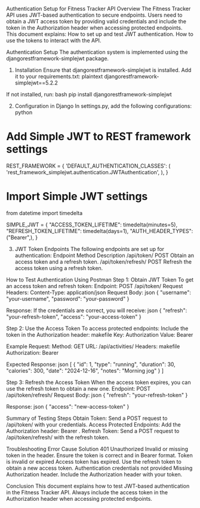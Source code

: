 Authentication Setup for Fitness Tracker API
Overview
The Fitness Tracker API uses JWT-based authentication to secure endpoints. Users need to obtain a JWT access token by providing valid credentials and include the token in the Authorization header when accessing protected endpoints.
This document explains:
How to set up and test JWT authentication.
How to use the tokens to interact with the API.

Authentication Setup
The authentication system is implemented using the djangorestframework-simplejwt package.
1. Installation
Ensure that djangorestframework-simplejwt is installed. Add it to your requirements.txt:
plaintext
djangorestframework-simplejwt==5.2.2

If not installed, run:
bash
pip install djangorestframework-simplejwt



2. Configuration in Django
In settings.py, add the following configurations:
python
# Add Simple JWT to REST framework settings
REST_FRAMEWORK = {
    'DEFAULT_AUTHENTICATION_CLASSES': (
        'rest_framework_simplejwt.authentication.JWTAuthentication',
    ),
}

# Import Simple JWT settings
from datetime import timedelta

SIMPLE_JWT = {
    "ACCESS_TOKEN_LIFETIME": timedelta(minutes=5),
    "REFRESH_TOKEN_LIFETIME": timedelta(days=1),
    "AUTH_HEADER_TYPES": ("Bearer",),
}


3. JWT Token Endpoints
The following endpoints are set up for authentication:
Endpoint
Method
Description
/api/token/
POST
Obtain an access token and a refresh token.
/api/token/refresh/
POST
Refresh the access token using a refresh token.




How to Test Authentication Using Postman
Step 1: Obtain JWT Token
To get an access token and refresh token:
Endpoint: POST /api/token/
Request Headers:
Content-Type: application/json
Request Body:
json
{
    "username": "your-username",
    "password": "your-password"
}


Response: If the credentials are correct, you will receive:
json
{
    "refresh": "your-refresh-token",
    "access": "your-access-token"
}









Step 2: Use the Access Token
To access protected endpoints:
Include the token in the Authorization header:
makefile
Key: Authorization
Value: Bearer <your-access-token>

Example Request:
Method: GET
URL: /api/activities/
Headers:
makefile
Authorization: Bearer <your-access-token>

Expected Response:
json
[
    {
        "id": 1,
        "type": "running",
        "duration": 30,
        "calories": 300,
        "date": "2024-12-16",
        "notes": "Morning jog"
    }
]




Step 3: Refresh the Access Token
When the access token expires, you can use the refresh token to obtain a new one.
Endpoint: POST /api/token/refresh/
Request Body:
json
{
    "refresh": "your-refresh-token"
}

Response:
json
{
    "access": "new-access-token"
}


Summary of Testing Steps
Obtain Token:
Send a POST request to /api/token/ with your credentials.
Access Protected Endpoints:
Add the Authorization header: Bearer <your-access-token>.
Refresh Token:
Send a POST request to /api/token/refresh/ with the refresh token.




Troubleshooting
Error
Cause
Solution
401 Unauthorized
Invalid or missing token in the header.
Ensure the token is correct and in Bearer format.
Token is invalid or expired
Access token has expired.
Use the refresh token to obtain a new access token.
Authentication credentials not provided
Missing Authorization header.
Include the Authorization header with your token.


Conclusion
This document explains how to test JWT-based authentication in the Fitness Tracker API. Always include the access token in the Authorization header when accessing protected endpoints.

